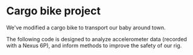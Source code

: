 # Cargo bike project

We've modified a cargo bike to transport our baby around town.

The following code is designed to analyze accelerometer data (recorded with a Nexus 6P), and inform methods to improve the safety of our rig.
